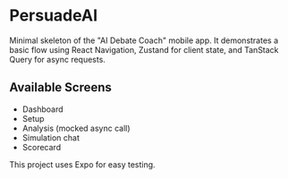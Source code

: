 # PersuadeAI

Minimal skeleton of the "AI Debate Coach" mobile app. It demonstrates a basic flow using React Navigation, Zustand for client state, and TanStack Query for async requests.

## Available Screens
- Dashboard
- Setup
- Analysis (mocked async call)
- Simulation chat
- Scorecard

This project uses Expo for easy testing.
